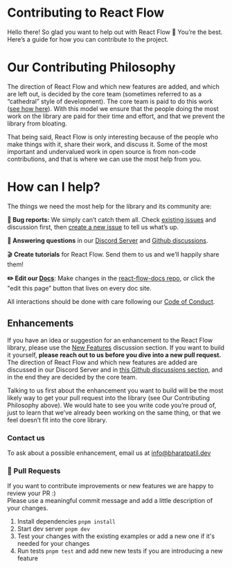# Contributing to React Flow

Hello there! So glad you want to help out with React Flow 🤗 You’re the best. Here’s a guide for how you can contribute to the project.

# Our Contributing Philosophy

The direction of React Flow and which new features are added, and which are left out, is decided by the core team (sometimes referred to as a “cathedral” style of development). The core team is paid to do this work ([see how here](https://reactflow.dev/blog/asking-for-money-for-open-source/)). With this model we ensure that the people doing the most work on the library are paid for their time and effort, and that we prevent the library from bloating.

That being said, React Flow is only interesting because of the people who make things with it, share their work, and discuss it. Some of the most important and undervalued work in open source is from non-code contributions, and that is where we can use the most help from you.

# How can I help?

The things we need the most help for the library and its community are:

**🐛 Bug reports:** We simply can’t catch them all. Check [existing issues](https://github.com/wbkd/react-flow/issues/new/choose) and discussion first, then [create a new issue](https://github.com/wbkd/react-flow/issues/new/choose) to tell us what’s up.

**💬 Answering questions** in our [Discord Server](https://discord.gg/Bqt6xrs) and [Github discussions](https://github.com/wbkd/react-flow/discussions).

🎬 **Create tutorials** for React Flow. Send them to us and we’ll happily share them!

**✏️ Edit our [Docs](https://reactflow.dev/docs/introduction/)**: Make changes in the [react-flow-docs repo](https://github.com/wbkd/react-flow-docs), or click the "edit this page” button that lives on every doc site.

All interactions should be done with care following our [Code of Conduct](https://github.com/wbkd/react-flow/blob/main/CODE_OF_CONDUCT.md).

## Enhancements

If you have an idea or suggestion for an enhancement to the React Flow library, please use the [New Features](https://github.com/wbkd/react-flow/discussions/categories/new-features) discussion section. If you want to build it yourself, **please reach out to us before you dive into a new pull request.** The direction of React Flow and which new features are added are discussed in our Discord Server and in [this Github discussions section](https://github.com/wbkd/react-flow/discussions/categories/new-features), and in the end they are decided by the core team.

Talking to us first about the enhancement you want to build will be the most likely way to get your pull request into the library (see Our Contributing Philosophy above). We would hate to see you write code you’re proud of, just to learn that we’ve already been working on the same thing, or that we feel doesn’t fit into the core library.

### Contact us

To ask about a possible enhancement, email us at info@bharatpatil.dev


### 💫 Pull Requests

If you want to contribute improvements or new features we are happy to review your PR :)  
Please use a meaningful commit message and add a little description of your changes.

1. Install dependencies `pnpm install` 
2. Start dev server `pnpm dev` 
3. Test your changes with the existing examples or add a new one if it's needed for your changes
4. Run tests `pnpm test` and add new new tests if you are introducing a new feature
